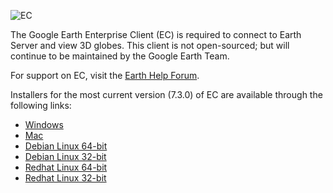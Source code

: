 ![EC](https://drive.google.com/a/google.com/uc?export=view&id=0B9uYVWZiNAG0WVA2M1Q5SkxLc1E)

The Google Earth Enterprise Client (EC) is required to connect to Earth Server and view 3D globes.  This client is not open-sourced; but will continue to be maintained by the Google Earth Team.  

For support on EC, visit the [Earth Help Forum](https://productforums.google.com/forum/#!categories/maps/google-earth).

Installers for the most current version (7.3.0) of EC are available through the following links:
* [Windows](https://dl.google.com/dl/earth/client/advanced/current/googleearthecwin.exe)
* [Mac](https://dl.google.com/dl/earth/client/advanced/current/googleearthecmacnoupdate-intel.dmg)
* [Debian Linux 64-bit](https://dl.google.com/dl/earth/client/current/google-earth-ec-stable_current_amd64.deb)
* [Debian Linux 32-bit](https://dl.google.com/dl/earth/client/current/google-earth-ec-stable_current_i386.deb)
* [Redhat Linux 64-bit](https://dl.google.com/dl/earth/client/current/google-earth-ec-stable-current.x86_64.rpm)
* [Redhat Linux 32-bit](https://dl.google.com/dl/earth/client/current/google-earth-ec-stable-current.i386.rpm)
